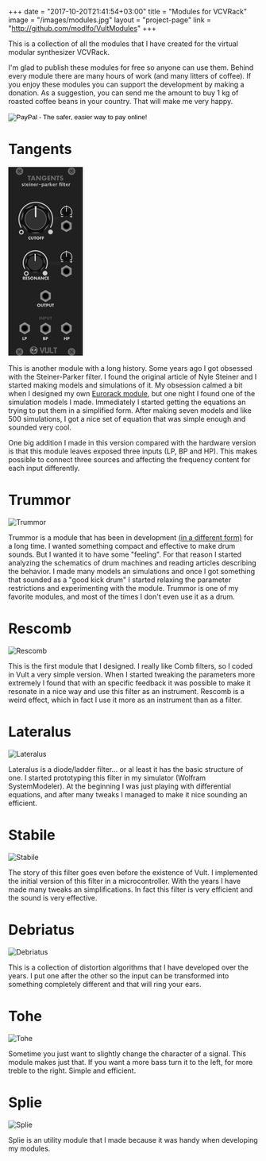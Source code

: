 +++
date = "2017-10-20T21:41:54+03:00"
title = "Modules for VCVRack"
image = "/images/modules.jpg"
layout = "project-page"
link = "http://github.com/modlfo/VultModules"
+++

This is a collection of all the modules that I have created for the virtual modular synthesizer VCVRack.

<!--more-->

I'm glad to publish these modules for free so anyone can use them. Behind every module there are many hours of work (and many litters of coffee). If you enjoy these modules you can support the development by making a donation. As a suggestion, you can send me the amount to buy 1 kg of roasted coffee beans in your country. That will make me very happy.

<form action="https://www.paypal.com/cgi-bin/webscr" method="post" target="_top">
<input type="hidden" name="cmd" value="_s-xclick">
<input type="hidden" name="hosted_button_id" value="RRMY2QPYEZT2S">
<input type="image" src="https://www.paypalobjects.com/en_US/i/btn/btn_donate_LG.gif" border="0" name="submit" alt="PayPal - The safer, easier way to pay online!">
<img alt="" border="0" src="https://www.paypalobjects.com/en_US/i/scr/pixel.gif" width="1" height="1">
</form>

# Tangents
![Tangents](/images/Tangents.png)

This is another module with a long history. Some years ago I got obsessed with the Steiner-Parker filter. I found the original article of Nyle Steiner and I started making models and simulations of it. My obsession calmed a bit when I designed my own [Eurorack module](/projects/vult-analog-steiner-parker/), but one night I found one of the simulation models I made. Immediately I started getting the equations an trying to put them in a simplified form. After making seven models and like 500 simulations, I got a nice set of equation that was simple enough and sounded very cool.

One big addition I made in this version compared with the hardware version is that this module leaves exposed three inputs (LP, BP and HP). This makes possible to connect three sources and affecting the frequency content for each input differently.

# Trummor
![Trummor](https://github.com/modlfo/VultModules/blob/master/images/Trummor-render.png?raw=true)

Trummor is a module that has been in development [(in a different form)](/projects/vult-analog-module/) for a long time. I wanted something compact and effective to make drum sounds. But I wanted it to have some "feeling". For that reason I started analyzing the schematics of drum machines and reading articles describing the behavior. I made many models an simulations and once I got something that sounded as a "good kick drum" I started relaxing the parameter restrictions and experimenting with the module. Trummor is one of my favorite modules, and most of the times I don't even use it as a drum.

# Rescomb

![Rescomb](https://github.com/modlfo/VultModules/blob/master/images/Rescomb-render.png?raw=true)

This is the first module that I designed. I really like Comb filters, so I coded in Vult a very simple version. When I started tweaking the parameters more extremely I found that with an specific feedback it was possible to make it resonate in a nice way and use this filter as an instrument. Rescomb is a weird effect, which in fact I use it more as an instrument than as a filter.

# Lateralus

![Lateralus](https://github.com/modlfo/VultModules/blob/master/images/Lateralus-render.png?raw=true)

Lateralus is a diode/ladder filter... or al least it has the basic structure of one. I started prototyping this filter in my simulator (Wolfram SystemModeler). At the beginning I was just playing with differential equations, and after many tweaks I managed to make it nice sounding an efficient.

# Stabile

![Stabile](https://github.com/modlfo/VultModules/blob/master/images/Stabile-render.png?raw=true)

The story of this filter goes even before the existence of Vult. I implemented the initial version of this filter in a microcontroller. With the years I have made many tweaks an simplifications. In fact this filter is very efficient and the sound is very effective.

# Debriatus
![Debriatus](https://github.com/modlfo/VultModules/blob/master/images/Debriatus-render.png?raw=true)

This is a collection of distortion algorithms that I have developed over the years. I put one after the other so the input can be transformed into something completely different and that will ring your ears.

# Tohe
![Tohe](https://github.com/modlfo/VultModules/blob/master/images/Tohe-render.png?raw=true)

Sometime you just want to slightly change the character of a signal. This module makes just that. If you want a more bass turn it to the left, for more treble to the right. Simple and efficient.

# Splie
![Splie](https://github.com/modlfo/VultModules/blob/master/images/Splie-render.png?raw=true)

Splie is an utility module that I made because it was handy when developing my modules.

